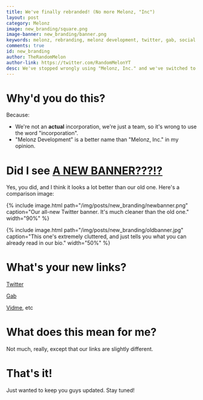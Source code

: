 ```yaml
---
title: We've finally rebranded! (No more Melonz, "Inc")
layout: post
category: Melonz
image: new_branding/square.png
image-banner: new_branding/banner.png
keywords: melonz, rebranding, melonz development, twitter, gab, social media, branding
comments: true
id: new_branding
author: TheRandomMelon
author-link: https://twitter.com/RandomMelonYT
desc: We've stopped wrongly using "Melonz, Inc." and we've switched to "Melonz Development". Learn more.
---
```


# Why'd you do this?
Because:

- We're not an **actual** incorporation, we're just a team, so it's wrong to use the word "incorporation".
- "Melonz Development" is a better name than "Melonz, Inc." in my opinion.

# Did I see <b><u>A NEW BANNER???!?</u></b>
Yes, you did, and I think it looks a lot better than our old one. Here's a comparison image:

{% include image.html path="/img/posts/new_branding/newbanner.png" caption="Our all-new Twitter banner. It's much cleaner than the old one." width="90%" %}

{% include image.html path="/img/posts/new_branding/oldbanner.jpg" caption="This one's extremely cluttered, and just tells you what you can already read in our bio." width="50%" %}

# What's your new links?
[Twitter](https://twitter.com/MelonzDev)

[Gab](https://gab.ai/melonzdev)

[Vidme](https://vid.me/melonzdev), etc

# What does this mean for me?
Not much, really, except that our links are slightly different.

# That's it!
Just wanted to keep you guys updated. Stay tuned!
